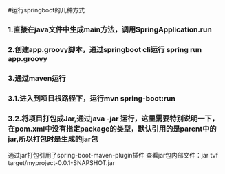 #运行springboot的几种方式
###	1.直接在java文件中生成main方法，调用SpringApplication.run
###	2.创建app.groovy脚本，通过springboot cli运行  spring run app.groovy
###	3.通过maven运行
###		3.1.进入到项目根路径下，运行mvn spring-boot:run
###		3.2.将项目打包成Jar,通过java -jar 运行，这里需要特别说明一下，在pom.xml中没有指定package的类型，默认引用的是parent中的jar,所以打包时是生成的jar包
通过jar打包引用了spring-boot-maven-plugin插件
查看jar包内部文件：jar tvf target/myproject-0.0.1-SNAPSHOT.jar

